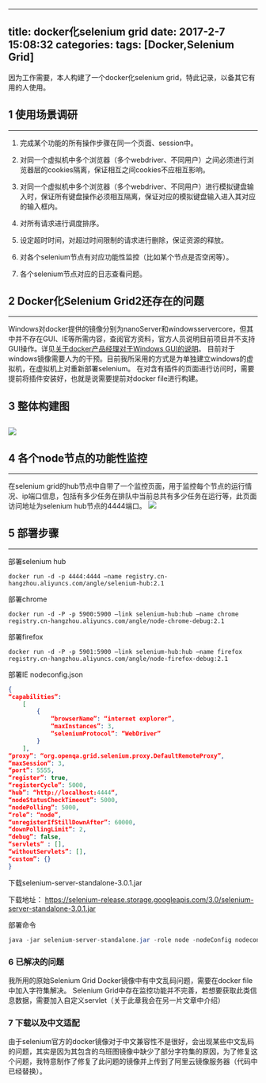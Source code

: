 
---
title: docker化selenium grid
date: 2017-2-7 15:08:32
categories: 
tags: [Docker,Selenium Grid]
---
因为工作需要，本人构建了一个docker化selenium grid，特此记录，以备其它有用的人使用。

## 1 使用场景调研
---

1. 完成某个功能的所有操作步骤在同一个页面、session中。

2. 对同一个虚拟机中多个浏览器（多个webdriver、不同用户）之间必须进行浏览器层的cookies隔离，保证相互之间cookies不应相互影响。

3. 对同一个虚拟机中多个浏览器（多个webdriver、不同用户）进行模拟键盘输入时，保证所有键盘操作必须相互隔离，保证对应的模拟键盘输入进入其对应的输入框内。

4. 对所有请求进行调度排序。

5. 设定超时时间，对超过时间限制的请求进行删除，保证资源的释放。

6. 对各个selenium节点有对应功能性监控（比如某个节点是否空闲等）。

7. 各个selenium节点对应的日志查看问题。

<!--more-->

## 2 Docker化Selenium Grid2还存在的问题
---

Windows对docker提供的镜像分别为nanoServer和windowsservercore，但其中并不存在GUI、IE等所需内容，查阅官方资料，官方人员说明目前项目并不支持GUI操作。详见[关于docker产品经理对于Windows GUI的说明](https://blog.docker.com/2016/09/dockerforws2016/#comment-367168)。 目前对于windows镜像需要人为的干预。目前我所采用的方式是为单独建立windows的虚拟机，在虚拟机上对重新部署selenium。
在对含有插件的页面进行访问时，需要提前将插件安装好，也就是说需要提前对docker file进行构建。

## 3 整体构建图
![](http://img.ylapl.cn/seleniumgrid.jpg)
---

## 4 各个node节点的功能性监控
---

在selenium grid的hub节点中自带了一个监控页面，用于监控每个节点的运行情况、ip端口信息，包括有多少任务在排队中当前总共有多少任务在运行等，此页面访问地址为selenium hub节点的4444端口。
![](http://img.ylapl.cn/BDB86A2C-4358-49D1-86B8-1F596F88EA4C.png)

## 5 部署步骤
---

部署selenium hub
```shell
docker run -d -p 4444:4444 –name registry.cn-hangzhou.aliyuncs.com/angle/selenium-hub:2.1
```
部署chrome
```shell
docker run -d -P -p 5900:5900 –link selenium-hub:hub –name chrome registry.cn-hangzhou.aliyuncs.com/angle/node-chrome-debug:2.1
```
部署firefox
```shell
docker run -d -P -p 5901:5900 –link selenium-hub:hub –name firefox registry.cn-hangzhou.aliyuncs.com/angle/node-firefox-debug:2.1
```
部署IE
nodeconfig.json
```json
{
“capabilities”:
    [
        {
            “browserName”: “internet explorer”,
            “maxInstances”: 3,
            “seleniumProtocol”: “WebDriver”
        }
    ],
“proxy”: “org.openqa.grid.selenium.proxy.DefaultRemoteProxy”,
“maxSession”: 3,
“port”: 5555,
“register”: true,
“registerCycle”: 5000,
“hub”: “http://localhost:4444“,
“nodeStatusCheckTimeout”: 5000,
“nodePolling”: 5000,
“role”: “node”,
“unregisterIfStillDownAfter”: 60000,
“downPollingLimit”: 2,
“debug”: false,
“servlets” : [],
“withoutServlets”: [],
“custom”: {}
}
```
下载selenium-server-standalone-3.0.1.jar

下载地址：
https://selenium-release.storage.googleapis.com/3.0/selenium-server-standalone-3.0.1.jar

部署命令
```java 
java -jar selenium-server-standalone.jar -role node -nodeConfig nodeconfig.json
```

### 6 已解决的问题

我所用的原始Selenium Grid Docker镜像中有中文乱码问题，需要在docker file中加入字符集解决。
Selenium Grid中存在监控功能并不完善，若想要获取此类信息数据，需要加入自定义servlet（关于此章我会在另一片文章中介绍）

### 7 下载以及中文适配

由于selenium官方的docker镜像对于中文兼容性不是很好，会出现某些中文乱码的问题，其实是因为其包含的乌班图镜像中缺少了部分字符集的原因，为了修复这个问题，我特意制作了修复了此问题的镜像并上传到了阿里云镜像服务器（代码中已经替换）。